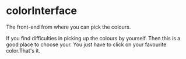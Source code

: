 # colorInterface
The front-end  from where you can pick the colours. 

If you find difficulties in picking up the colours by yourself. Then this is a good place to choose your. 
You just have to click on your favourite color.That's it.
